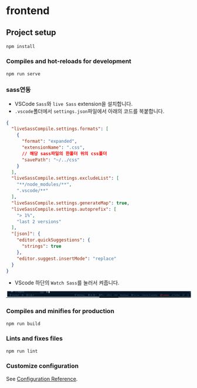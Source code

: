# frontend

## Project setup
```
npm install
```

### Compiles and hot-reloads for development
```
npm run serve
```

### sass연동
- VSCode `Sass`와 `live Sass` extension을 설치합니다.
- `.vscode`폴더에서 `settings.json`파일에서 아래의 코드를 복붙합니다.
```json
{
  "liveSassCompile.settings.formats": [
    {
      "format": "expanded",
      "extensionName": ".css",
      // 해당 sass파일의 한폴더 위의 css폴더   
      "savePath": "~/../css"
    }
  ],
  "liveSassCompile.settings.excludeList": [
    "**/node_modules/**",
    ".vscode/**"
  ],
  "liveSassCompile.settings.generateMap": true,
  "liveSassCompile.settings.autoprefix": [
    "> 1%",
    "last 2 versions"
  ],
  "[json]": {
    "editor.quickSuggestions": {
      "strings": true
    },
    "editor.suggest.insertMode": "replace"
  }
}
```

- VScode 하단의 `Watch Sass`를 눌러서 켜줍니다.

![image-20211018153331591](README.assets/image-20211018153331591.png)



### Compiles and minifies for production

```
npm run build
```

### 

### Lints and fixes files

```
npm run lint
```

### Customize configuration
See [Configuration Reference](https://cli.vuejs.org/config/).
